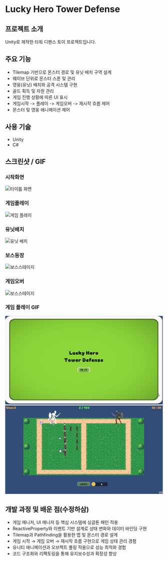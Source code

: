 # Lucky Hero Tower Defense

## 프로젝트 소개
Unity로 제작한 타워 디펜스 토이 프로젝트입니다.

## 주요 기능
- Tilemap 기반으로 몬스터 경로 및 유닛 배치 구역 설계
- 웨이브 단위로 몬스터 스폰 및 관리
- 영웅(유닛) 배치와 공격 시스템 구현
- 골드 획득 및 자원 관리
- 게임 진행 상황에 따른 UI 표시
- 게임시작 -> 플레이 -> 게임오버 -> 재시작 흐름 제어
- 몬스터 및 영웅 애니메이션 제어

## 사용 기술
- Unity
- C#

## 스크린샷 / GIF
### 시작화면
![타이틀 화면](Screenshots/title_screen.png)
### 게임플레이
![게임 플레이](Screenshots/game_play.png)
### 유닛배치
![유닛 배치](Screenshots/hero_placement.png)
### 보스등장
![보스스테이지](Screenshots/boss_stage.png)
### 게임오버
![보스스테이지](Screenshots/game_over.png)
### 게임 플레이 GIF
![플레이1](Screenshots/gameplay1.gif)
![플레이2](Screenshots/gameplay2.gif)

## 개발 과정 및 배운 점(수정하삼)
- 게임 매니저, UI 매니저 등 핵심 시스템에 싱글톤 패턴 적용
- ReactiveProperty와 이벤트 기반 설계로 상태 변화와 데이터 바인딩 구현
- Tilemap과 Pathfinding을 활용한 맵 및 몬스터 경로 설계
- 게임 시작 → 게임 오버 → 재시작 흐름 구현으로 게임 상태 관리 경험
- 유니티 애니메이션과 오브젝트 풀링 적용으로 성능 최적화 경험
- 코드 구조화와 리팩토링을 통해 유지보수성과 확장성 향상
